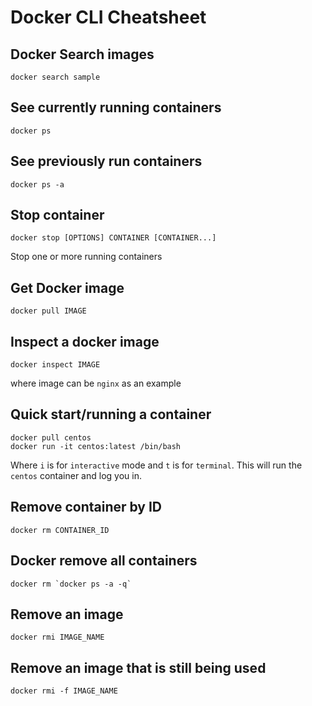 # Docker CLI Cheatsheet

## Docker Search images
```
docker search sample
```

## See currently running containers
```
docker ps
```

## See previously run containers
```
docker ps -a
```

## Stop container
```
docker stop [OPTIONS] CONTAINER [CONTAINER...]
```
Stop one or more running containers

## Get Docker image
```
docker pull IMAGE
```

## Inspect a docker image
```
docker inspect IMAGE
```
where image can be `nginx` as an example 

## Quick start/running a container
```
docker pull centos
docker run -it centos:latest /bin/bash
```
Where `i` is for `interactive` mode and `t` is for `terminal`. This will run the `centos` container and log you in.

## Remove container by ID
```
docker rm CONTAINER_ID
```

## Docker remove all containers
```
docker rm `docker ps -a -q`
```

## Remove an image
```
docker rmi IMAGE_NAME
```

## Remove an image that is still being used
```
docker rmi -f IMAGE_NAME
```